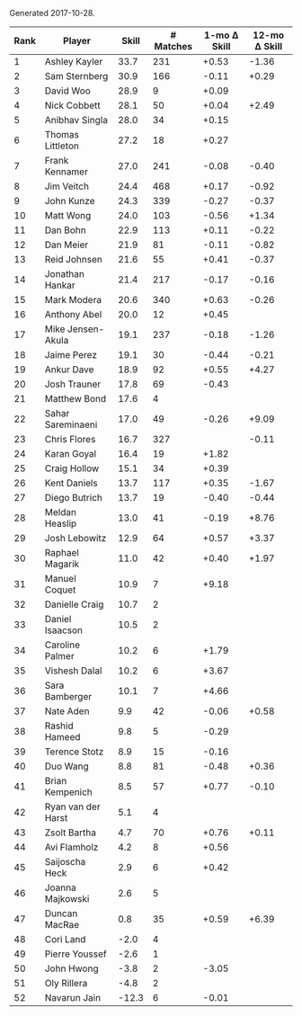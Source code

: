 Generated 2017-10-28.

| Rank | Player             | Skill | # Matches | 1-mo Δ Skill | 12-mo Δ Skill |
|------|--------------------|-------|-----------|--------------|---------------|
|    1 | Ashley Kayler      |  33.7 |       231 |        +0.53 |         -1.36 |
|    2 | Sam Sternberg      |  30.9 |       166 |        -0.11 |         +0.29 |
|    3 | David Woo          |  28.9 |         9 |        +0.09 |               |
|    4 | Nick Cobbett       |  28.1 |        50 |        +0.04 |         +2.49 |
|    5 | Anibhav Singla     |  28.0 |        34 |        +0.15 |               |
|    6 | Thomas Littleton   |  27.2 |        18 |        +0.27 |               |
|    7 | Frank Kennamer     |  27.0 |       241 |        -0.08 |         -0.40 |
|    8 | Jim Veitch         |  24.4 |       468 |        +0.17 |         -0.92 |
|    9 | John Kunze         |  24.3 |       339 |        -0.27 |         -0.37 |
|   10 | Matt Wong          |  24.0 |       103 |        -0.56 |         +1.34 |
|   11 | Dan Bohn           |  22.9 |       113 |        +0.11 |         -0.22 |
|   12 | Dan Meier          |  21.9 |        81 |        -0.11 |         -0.82 |
|   13 | Reid Johnsen       |  21.6 |        55 |        +0.41 |         -0.37 |
|   14 | Jonathan Hankar    |  21.4 |       217 |        -0.17 |         -0.16 |
|   15 | Mark Modera        |  20.6 |       340 |        +0.63 |         -0.26 |
|   16 | Anthony Abel       |  20.0 |        12 |        +0.45 |               |
|   17 | Mike Jensen-Akula  |  19.1 |       237 |        -0.18 |         -1.26 |
|   18 | Jaime Perez        |  19.1 |        30 |        -0.44 |         -0.21 |
|   19 | Ankur Dave         |  18.9 |        92 |        +0.55 |         +4.27 |
|   20 | Josh Trauner       |  17.8 |        69 |        -0.43 |               |
|   21 | Matthew Bond       |  17.6 |         4 |              |               |
|   22 | Sahar Sareminaeni  |  17.0 |        49 |        -0.26 |         +9.09 |
|   23 | Chris Flores       |  16.7 |       327 |              |         -0.11 |
|   24 | Karan Goyal        |  16.4 |        19 |        +1.82 |               |
|   25 | Craig Hollow       |  15.1 |        34 |        +0.39 |               |
|   26 | Kent Daniels       |  13.7 |       117 |        +0.35 |         -1.67 |
|   27 | Diego Butrich      |  13.7 |        19 |        -0.40 |         -0.44 |
|   28 | Meldan Heaslip     |  13.0 |        41 |        -0.19 |         +8.76 |
|   29 | Josh Lebowitz      |  12.9 |        64 |        +0.57 |         +3.37 |
|   30 | Raphael Magarik    |  11.0 |        42 |        +0.40 |         +1.97 |
|   31 | Manuel Coquet      |  10.9 |         7 |        +9.18 |               |
|   32 | Danielle Craig     |  10.7 |         2 |              |               |
|   33 | Daniel Isaacson    |  10.5 |         2 |              |               |
|   34 | Caroline Palmer    |  10.2 |         6 |        +1.79 |               |
|   35 | Vishesh Dalal      |  10.2 |         6 |        +3.67 |               |
|   36 | Sara Bamberger     |  10.1 |         7 |        +4.66 |               |
|   37 | Nate Aden          |   9.9 |        42 |        -0.06 |         +0.58 |
|   38 | Rashid Hameed      |   9.8 |         5 |        -0.29 |               |
|   39 | Terence Stotz      |   8.9 |        15 |        -0.16 |               |
|   40 | Duo Wang           |   8.8 |        81 |        -0.48 |         +0.36 |
|   41 | Brian Kempenich    |   8.5 |        57 |        +0.77 |         -0.10 |
|   42 | Ryan van der Harst |   5.1 |         4 |              |               |
|   43 | Zsolt Bartha       |   4.7 |        70 |        +0.76 |         +0.11 |
|   44 | Avi Flamholz       |   4.2 |         8 |        +0.56 |               |
|   45 | Saijoscha Heck     |   2.9 |         6 |        +0.42 |               |
|   46 | Joanna Majkowski   |   2.6 |         5 |              |               |
|   47 | Duncan MacRae      |   0.8 |        35 |        +0.59 |         +6.39 |
|   48 | Cori Land          |  -2.0 |         4 |              |               |
|   49 | Pierre Youssef     |  -2.6 |         1 |              |               |
|   50 | John Hwong         |  -3.8 |         2 |        -3.05 |               |
|   51 | Oly Rillera        |  -4.8 |         2 |              |               |
|   52 | Navarun Jain       | -12.3 |         6 |        -0.01 |               |